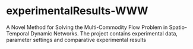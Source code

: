 # experimentalResults-WWW
A Novel Method for Solving the Multi-Commodity Flow Problem in Spatio-Temporal Dynamic Networks. The project contains experimental data, parameter settings and comparative experimental results
